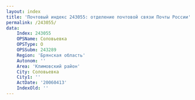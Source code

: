 ```yaml
---
layout: index
title: 'Почтовый индекс 243055: отделение почтовой связи Почты России'
permalink: /243055/
data:
    Index: 243055
    OPSName: Соловьевка
    OPSType: О
    OPSSubm: 243289
    Region: 'Брянская область'
    Autonom: ''
    Area: 'Климовский район'
    City: Соловьевка
    City1: ''
    ActDate: '20060413'
    IndexOld: ''
---
```

